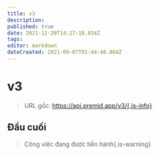```yaml
---
title: v3
description:
published: true
date: 2021-12-20T14:27:18.034Z
tags:
editor: markdown
dateCreated: 2021-09-07T01:44:46.864Z
---
```


# v3

> URL gốc: https://api.premid.app/v3/{.is-info}


## Đầu cuối
> Công việc đang được tiến hành{.is-warning}
